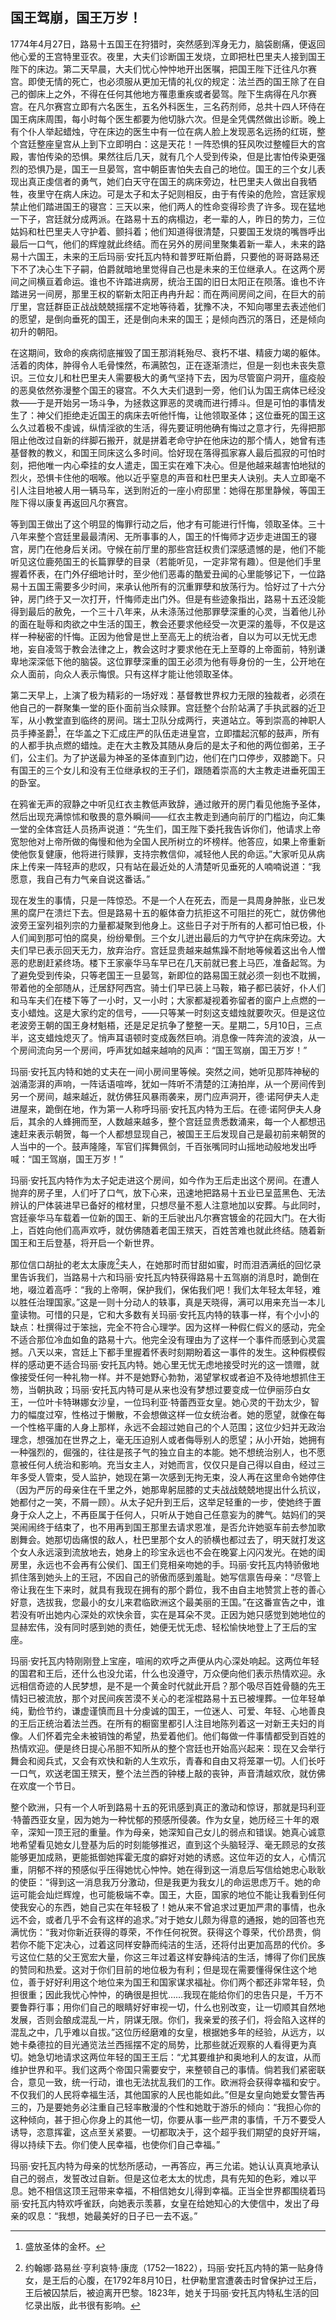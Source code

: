 ## 国王驾崩，国王万岁！

1774年4月27日，路易十五国王在狩猎时，突然感到浑身无力，脑袋剧痛，便返回他心爱的王宫特里亚农。夜里，大夫们诊断国王发烧，立即把杜巴里夫人接到国王陛下的床边。第二天早晨，大夫们忧心忡忡地开出医嘱，把国王陛下迁往凡尔赛宫。即使无情的死亡，也必须服从更加无情的礼仪的规定：法兰西的国王除了在自己的御床上之外，不得在任何其他地方罹患重疾或者晏驾。陛下生病得在凡尔赛宫。在凡尔赛宫立即有六名医生，五名外科医生，三名药剂师，总共十四人环侍在国王病床周围，每小时每个医生都要为他切脉六次。但是全凭偶然做出诊断。晚上有个仆人举起蜡烛，守在床边的医生中有一位在病人脸上发现恶名远扬的红斑，整个宫廷整座皇宫从上到下立即明白：这是天花！一阵恐惧的狂风吹过整幢巨大的宫殿，害怕传染的恐惧。果然往后几天，就有几个人受到传染，但是比害怕传染更强烈的恐惧乃是，国王一旦晏驾，宫中朝臣害怕失去自己的地位。国王的三个女儿表现出真正虔信者的勇气，她们白天守在国王的病床旁边，杜巴里夫人做出自我牺牲，夜里守在病人床边。可是太子和太子妃则相反，由于有传染的危险，宫廷家规禁止他们踏进国王的寝宫：三天以来，他们两人的性命变得珍贵了许多。现在猛地一下子，宫廷就分成两派。在路易十五的病榻边，老一辈的人，昨日的势力，三位姑妈和杜巴里夫人守护着、颤抖着；他们知道得很清楚，只要国王发烧的嘴唇呼出最后一口气，他们的辉煌就此终结。而在另外的房间里聚集着新一辈人，未来的路易十六国王，未来的王后玛丽·安托瓦内特和普罗旺斯伯爵，只要他的哥哥路易还下不了决心生下子嗣，伯爵就暗地里觉得自己也是未来的王位继承人。在这两个房间之间横亘着命运。谁也不许踏进病房，统治王国的旧日太阳正在陨落。谁也不许踏进另一间房，那里王权的崭新太阳正冉冉升起：而在两间房间之间，在巨大的前厅里，宫廷群臣正战战兢兢摇摆不定地等待着，犹豫不决，不知向哪里去表述他们的愿望，是倒向垂死的国王，还是倒向未来的国王；是倾向西沉的落日，还是倾向初升的朝阳。

在这期间，致命的疾病彻底摧毁了国王那消耗殆尽、衰朽不堪、精疲力竭的躯体。活着的肉体，肿得令人毛骨悚然，布满脓包，正在逐渐溃烂，但是一刻也未丧失意识。三位女儿和杜巴里夫人需要极大的勇气坚持下去，因为尽管窗户洞开，瘟疫般的恶臭依然弥漫整个国王的寝宫。不久大夫们退到一旁，他们认为国王病体已经没救——于是开始另一场斗争，为拯救这罪恶的灵魂而进行搏斗。但是可怕的事情发生了：神父们拒绝走近国王的病床去听他忏悔，让他领取圣体；这位垂死的国王这么久过着极不虔诚，纵情淫欲的生活，得先要证明他确有悔过之意才行，先得把那阻止他改过自新的绊脚石搬开，就是拼着老命守护在他床边的那个情人，她曾有违基督教的教义，和国王同床这么多时间。恰好现在落得孤家寡人最后孤寂的可怕时刻，把他唯一内心牵挂的女人遣走，国王实在难下决心。但是他越来越害怕地狱的烈火，恐惧卡住他的咽喉。他以近乎窒息的声音和杜巴里夫人诀别。夫人立即毫不引人注目地被人用一辆马车，送到附近的一座小府邸里：她得在那里静候，等国王陛下得以康复再返回凡尔赛宫。

等到国王做出了这个明显的悔罪行动之后，他才有可能进行忏悔，领取圣体。三十八年来整个宫廷里最最清闲、无所事事的人，国王的忏悔师才迈步走进国王的寝宫，房门在他身后关闭。守候在前厅里的那些宫廷权贵们深感遗憾的是，他们不能听见这位鹿苑国王的长篇罪孽的目录（若能听见，一定非常有趣）。但是他们手里握着怀表，在门外仔细地计时，至少他们恶毒的酷爱丑闻的心里能够记下，一位路易十五国王需要多少时间，来承认他所有的沉重罪孽和放荡行为。恰好过了十六分钟，房门终于又一次打开，忏悔师走出门外。但是有些迹象指出，路易十五还没能得到最后的赦免，一个三十八年来，从未涤荡过他那罪孽深重的心灵，当着他儿孙的面在耻辱和肉欲之中生活的国王，教会还要求他经受一次更深的羞辱，不仅是这样一种秘密的忏悔。正因为他曾是世上至高无上的统治者，自以为可以无忧无虑地，妄自凌驾于教会法律之上，教会这时才要求他在无上至尊的上帝面前，特别谦卑地深深低下他的脑袋。这位罪孽深重的国王必须为他有辱身份的一生，公开地在众人面前，向众人表示悔恨。只有这样才能让他领取圣体。

第二天早上，上演了极为精彩的一场好戏：基督教世界权力无限的独裁者，必须在他自己的一群聚集一堂的臣仆面前当众赎罪。宫廷整个台阶站满了手执武器的近卫军，从小教堂直到临终的房间。瑞士卫队分成两行，夹道站立。等到崇高的神职人员手捧圣爵[^1]，在华盖之下汇成庄严的队伍走进皇宫，立即擂起沉郁的鼓声，所有的人都手执点燃的蜡烛。走在大主教及其随从身后的是太子和他的两位御弟，王子们，公主们。为了护送最为神圣的圣体直到门边，他们在门口停步，双膝跪下。只有国王的三个女儿和没有王位继承权的王子们，跟随着崇高的大主教走进垂死国王的卧室。

在鸦雀无声的寂静之中听见红衣主教低声致辞，通过敞开的房门看见他施予圣体，然后出现充满惊怵和敬畏的意外瞬间——红衣主教走到通向前厅的门槛边，向汇集一堂的全体宫廷人员扬声说道：“先生们，国王陛下委托我告诉你们，他请求上帝宽恕他对上帝所做的侮慢和他为全国人民所树立的坏榜样。他答应，如果上帝重新使他恢复健康，他将进行赎罪，支持宗教信仰，减轻他人民的命运。”大家听见从病床上传来一阵轻声的悲叹，只有站在最近处的人清楚听见垂死的人喃喃说道：“我愿意，我自己有力气亲自说这番话。”

现在发生的事情，只是一阵惊恐。不是一个人在死去，而是一具周身肿胀，业已发黑的腐尸在溃烂下去。但是路易十五的躯体奋力抗拒这不可阻拦的死亡，就仿佛他波旁王室列祖列宗的力量都凝聚到他身上。这些日子对于所有的人都可怕已极，仆人们闻到那可怕的腐臭，纷纷晕倒。三个女儿迸出最后的力气守护在病床旁边。大夫们早已表示回天无力，放弃治疗。宫廷显贵越来越焦躁不耐地等候着这出令人憎恶的悲剧赶紧终场。楼下王家豪华马车早已在几天前就已套上马匹，准备起驾。为了避免受到传染，只等老国王一旦晏驾，新即位的路易国王就必须一刻也不耽搁，带着他的全部随从，迁居舒阿西宫。骑士们早已装上马鞍，箱子都已装好，仆人们和马车夫们在楼下等了一小时，又一小时；大家都凝视着弥留者的窗户上点燃的一支小蜡烛。这是大家约定的信号，——只等某一时刻这支蜡烛就要吹灭。但是这位老波旁王朝的国王身材魁梧，还是足足抗争了整整一天。星期二，5月10日，三点半，这支蜡烛熄灭了。悄声耳语顿时变成轰然巨响。消息像一阵奔流的波浪，从一个房间流向另一个房间，呼声犹如越来越响的风声：“国王驾崩，国王万岁！”

玛丽·安托瓦内特和她的丈夫在一间小房间里等候。突然之间，她听见那阵神秘的汹涌澎湃的声响，一阵话语喧哗，犹如一阵听不清楚的江涛拍岸，从一个房间传到另一个房间，越来越近，就仿佛狂风暴雨袭来，房门应声洞开，德·诺阿伊夫人走进屋来，跪倒在地，作为第一人称呼玛丽·安托瓦内特为王后。在德·诺阿伊夫人身后，其余的人蜂拥而至，人数越来越多，整个宫廷显贵悉数涌来，每一个人都想迅速赶来表示朝贺，每一个人都想显现自己，被国王王后发现自己是最初前来朝贺的人当中的一个。鼓声隆隆，军官们挥舞佩剑，千百张嘴同时山摇地动般地发出呼喊：“国王驾崩，国王万岁！”

玛丽·安托瓦内特作为太子妃走进这个房间，如今作为王后走出这个房间。在遭人抛弃的房子里，人们吁了口气，放下心来，迅速地把路易十五业已呈蓝黑色、无法辨认的尸体装进早已备好的棺材里，只想尽量不惹人注意地加以安葬。与此同时，宫廷豪华马车载着一位新的国王、新的王后驶出凡尔赛宫镀金的花园大门。在大街上，百姓向他们高声欢呼，就仿佛随着老国王殡天，百姓苦难也就此终结。随着新国王和王后登基，将开启一个新世界。

那位信口胡扯的老太太康庞[^2]夫人，在她那时而甘甜如蜜，时而泪洒满纸的回忆录里告诉我们，当路易十六和玛丽·安托瓦内特获得路易十五驾崩的消息时，跪倒在地，啜泣着高呼：“我的上帝啊，保护我们，保佑我们吧！我们太年轻太年轻，难以胜任治理国家。”这是一则十分动人的轶事，真是天晓得，满可以用来充当一本儿童读物。可惜的只是，它和大多数有关玛丽·安托瓦内特的轶事一样，有个小小的缺点：杜撰得过于笨拙，完全不符合心理学。因为这样一种假仁假义的感动，完全不适合那位冷血如鱼的路易十六。他完全没有理由为了这样一个事件而感到心灵震撼。八天以来，宫廷上下都手里握着怀表时刻期盼着这一事件的发生。这种假模假样的感动更不适合玛丽·安托瓦内特。她心里无忧无虑地接受时光的这一馈赠，就像接受任何一种礼物一样。并不是她野心勃勃，渴望掌权或者迫不及待地想抓住王笏，当朝执政；玛丽·安托瓦内特可是从来也没有梦想过要变成一位伊丽莎白女王，一位叶卡特琳娜女沙皇，一位玛利亚·特蕾西亚女皇。她心灵的干劲太少，智力的幅度过窄，性格过于懒散，不会想做这样一位女统治者。她的愿望，就像在每一个性格平庸的人身上那样，永远不会超过她自己的个人范围；这位少妇并无政治理念，想强加在世界之上，毫无压迫别人或者侮辱别人的愿望；从小开始，她拥有一种强烈的，倔强的，往往是孩子气的独立自主的本能。她不想统治别人，也不愿意被任何人统治和影响。充当女主人，对她而言，仅仅只是自己得以自由，经过三年多受人管束，受人监护，她现在第一次感到无拘无束，没人再在这里命令她停住（因为严厉的母亲住在千里之外，她那卑躬屈膝的丈夫战战兢兢地提出什么抗议，她都付之一笑，不屑一顾）。从太子妃升到王后，这举足轻重的一步，使她终于置身于众人之上，不再臣属于任何人，只听从于她自己任意妄为的脾气。姑妈们的哭哭闹闹终于结束了，也不用再到国王那里去请求恩准，是否允许她驱车前去参加歌剧舞会。她那切齿痛恨的敌人，杜巴里那个女人的骄横也都过去了，明天就打发这个女人永远滚到流放地去，她身上的珍宝永远也不会在晚宴上闪闪发光。在她的闺房里，永远也不会再有公侯们、国王们竞相亲吻她的手。玛丽·安托瓦内特骄傲地抓住落到她头上的王冠，不因自己的骄傲而感到羞耻。她写信禀告母亲：“尽管上帝让我在生下来时，就具有我现在拥有的那个爵位，我不由自主地赞赏上苍的善心好意，选拔我，您最小的女儿来君临欧洲这个最美丽的王国。”在这番宣告之中，谁若没有听出她内心深处的欢快余音，实在是耳朵不灵。正因为她只感觉到她地位的显赫宏伟，没有同时感到她的责任，她便无忧无虑、轻松愉快地登上了王后的宝座。

玛丽·安托瓦内特刚刚登上宝座，喧闹的欢呼之声便从内心深处响起。这两位年轻的国君和王后，还什么也没允诺，什么也没遵守，万众便向他们表示热情欢迎。永远相信奇迹的人民梦想，是不是一个黄金时代就此开启？那个吸尽百姓骨髓的先王情妇已被流放，那个对民间疾苦漠不关心的老淫棍路易十五已被埋葬。一位年轻单纯，勤俭节约，谦虚谨慎而且十分虔诚的国王，一位迷人、可爱、年轻、心地善良的王后正统治着法兰西。在所有的橱窗里都引人注目地陈列着这一对新王夫妇的肖像。人们怀着完全未被销蚀的希望，热爱着他们。他们每做一件事情都受到百姓的热情欢迎。便是终日提心吊胆不知所从的整个宫廷也开始高兴起来：现在又会举行舞会和阅兵式，又会有欢快和新的人生欢乐，青春和自由又将笼罩一切。人们长吁一口气，欢送老国王殡天，整个法兰西的钟楼上敲的丧钟，声音清越欢欣，就仿佛在欢度一个节日。

整个欧洲，只有一个人听到路易十五的死讯感到真正的激动和惊讶，那就是玛利亚·特蕾西亚女皇，因为她为一种忧郁的预感所侵袭。作为女皇，她历经三十年的艰辛，深知一顶王冠的重量。作为母亲，她深知自己女儿的弱点和错误。她真心诚意地希望看见她女儿登基为后的时刻能够推迟，直到这个头脑轻浮、毫无顾忌的女孩能够更加成熟，更能抵御她挥霍无度的癖好对她的诱惑。这位年迈的女人，心情沉重，阴郁不祥的预感似乎压得她忧心忡忡。她在得到这一消息后写信给她忠心耿耿的使臣：“得到这一消息我万分激动，但是我更为我女儿的命运思虑万千。她的命运可能会灿烂辉煌，也可能极端不幸。国王，大臣，国家的地位不能让我看到任何使我安心的东西，她自己实在年轻极了！她从来不曾追求过更加严肃的事情，也永远不会，或者几乎不会有这样的追求。”对于她女儿颇为得意的通报，她的回答也充满忧伤：“我对你新近获得的尊荣，不作任何祝贺。获得这个尊荣，代价昂贵，倘若你不能下定决心，过着这同样安静而纯洁的生活，还将付出更加高昂的代价。多亏这位仁慈的父王宽宏大量，你这三年过着这样安静纯洁的生活，博得了你们民族的赞同和热爱。这对于你们目前的地位极为有利；但是现在需要懂得保住这个地位，善于好好利用这个地位来为国王和国家谋求福祉。你们两个都还非常年轻，负担很重；因此我忧心忡忡，的确很是担忧……我现在能给你们的忠告只是，千万不要鲁莽行事；用你们自己的眼睛好好审视一切，什么也别改变，让一切顺其自然地发展，否则会酿成混乱一片，阴谋无限。你们，我亲爱的孩子们，将会陷入这样的混乱之中，几乎难以自拔。”这位历经磨难的女皇，根据她多年的经验，从远方，以她卡桑德拉的目光通览法兰西摇摆不定的局势，比那些就近观察的人看得更为真切。她急切地请求这两位年轻的国王王后：“尤其要维护和奥地利人的友谊，从而维护世界和平。我们这两个帝国只需要安宁，来整顿自己的事情。倘若我们紧密联合，意见一致，统一行动，谁也无法扰乱我们的工作。欧洲将会获得幸福和安宁。不仅我们的人民将幸福生活，其他国家的人民也能如此。”但是女皇向她爱女警告再三的，乃是要她务必注重自己轻率散漫的个性和她耽于游乐的倾向：“我担心你的这种倾向，甚于担心你身上的其他一切，你要从事一些严肃的事情，千万不要受人诱导，恣意挥霍，这点至关紧要。一切都取决于，这个超乎我们期望的良好开端，得以持续下去。你们使人民幸福，也使你们自己幸福。”

玛丽·安托瓦内特为母亲的忧愁所感动，一再答应，再三允诺。她认认真真地承认自己的弱点，发誓改过自新。但是这位老太太的忧虑，具有先知的色彩，难以平息。她不相信这顶王冠带来幸福，不相信她女儿得到幸福。正当全世界都围绕着玛丽·安托瓦内特欢呼雀跃，向她表示羡慕，女皇在给她知心的大使信中，发出了母亲的叹息：“我想，她最美好的日子已一去不返。”

[^1]: 盛放圣体的金杯。
[^2]: 约翰娜·路易丝·亨利哀特·康庞（1752—1822），玛丽·安托瓦内特的第一贴身侍女，是王后的心腹，在1792年8月10日，杜伊勒里宫遭袭击时曾保护过王后，王后被囚禁后，被迫离开巴黎。1823年，她关于玛丽·安托瓦内特私生活的回忆录出版，此书很有影响。
